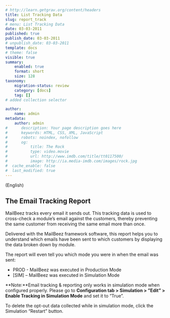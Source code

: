 ```yaml
---
# http://learn.getgrav.org/content/headers
title: List Tracking Data
slug: report_track
# menu: List Tracking Data
date: 03-03-2011
published: true
publish_date: 03-03-2011
# unpublish_date: 03-03-2011
template: docs
# theme: false
visible: true
summary:
    enabled: true
    format: short
    size: 128
taxonomy:
    migration-status: review
    category: [docs]
    tag: []
# added collection selector

author:
    name: admin
metadata:
    author: admin
#      description: Your page description goes here
#      keywords: HTML, CSS, XML, JavaScript
#      robots: noindex, nofollow
#      og:
#          title: The Rock
#          type: video.movie
#          url: http://www.imdb.com/title/tt0117500/
#          image: http://ia.media-imdb.com/images/rock.jpg
#  cache_enable: false
#  last_modified: true
---
```


(English)

## The Email Tracking Report

MailBeez tracks every email it sends out. This tracking data is used to cross-check a module’s email against the customers, thereby preventing the same customer from receiving the same email more than once.

Delivered with the MailBeez framework software, this report helps you to understand which emails have been sent to which customers by displaying the data broken down by module.

The report will even tell you which mode you were in when the email was sent:

- PROD - MailBeez was executed in Production Mode
- [SIM] – MailBeez was executed in Simulation Mode

**Note:**Email tracking & reporting only works in simulation mode when configured properly. Please go to **Configuration tab > Simulation > ”Edit” > Enable Tracking in Simulation Mode** and set it to “True”.

To delete the opt-out data collected while in simulation mode, click the Simulation “Restart” button.
